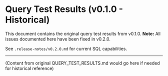 # Query Test Results (v0.1.0 - Historical)

This document contains the original query test results from v0.1.0.
**Note:** All issues documented here have been fixed in v0.2.0.

See `.release-notes/v0.2.0.md` for current SQL capabilities.

---

(Content from original QUERY_TEST_RESULTS.md would go here if needed for historical reference)
